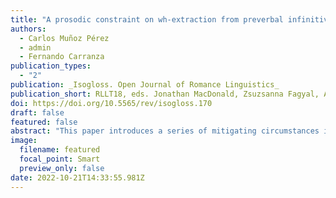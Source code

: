 ```yaml
---
title: "A prosodic constraint on wh-extraction from preverbal infinitival subjects"
authors:
  - Carlos Muñoz Pérez
  - admin
  - Fernando Carranza
publication_types:
  - "2"
publication: _Isogloss. Open Journal of Romance Linguistics_
publication_short: RLLT18, eds. Jonathan MacDonald, Zsuzsanna Fagyal, Ander Beristain & Robin Turner. Special Issue of _Isogloss. Open Journal of Romance Linguistics_ 8(4)/7, 1-19
doi: https://doi.org/10.5565/rev/isogloss.170
draft: false
featured: false
abstract: "This paper introduces a series of mitigating circumstances improving the acceptability of wh-extraction from preverbal infinitival subjects in Rioplatense Spanish. It is argued that the factor behind these amelioration effects is encoded in prosodic structure, much in line with the hypothesis that certain island restrictions apply at PF. The linguistic principle accounting for the phenomenon is proposed to be a faithfulness constraint at the syntax-prosody interface stating that an extraction domain XP cannot be mapped as a prosodic word ω at PF. An alternative syntactic account based on freezing is shown to be unable to capture the relevant contrasts."
image:
  filename: featured
  focal_point: Smart
  preview_only: false
date: 2022-10-21T14:33:55.981Z
---
```

